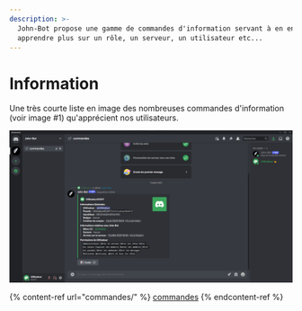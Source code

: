 ```yaml
---
description: >-
  John-Bot propose une gamme de commandes d'information servant à en en
  apprendre plus sur un rôle, un serveur, un utilisateur etc...
---
```


# Information

Une très courte liste en image des nombreuses commandes d'information (voir image #1) qu'apprécient nos utilisateurs.

![Image #1](../../.gitbook/assets/Information.png)

{% content-ref url="commandes/" %}
[commandes](commandes/)
{% endcontent-ref %}
